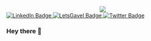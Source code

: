 <div id="header" align="center">
  <img src="https://media2.giphy.com/media/12QPz9vjTTUfuIBd9S/giphy.gif"/>
</div>

<div id="badges">
  <a href="https://www.linkedin.com/company/letsgavel/mycompany/">
    <img src="https://img.shields.io/badge/LinkedIn-blue?style=for-the-badge&logo=linkedin&logoColor=white" alt="LinkedIn Badge"/>
  </a>
  <a href="https://letsgavel.com/">
    <img src="https://img.shields.io/badge/LetsGavel-purple?style=for-the-badge&logo=LetsGavel&logoColor=white" alt="LetsGavel Badge"/>
  </a>
  <a href="https://twitter.com/lets_gavel">
    <img src="https://img.shields.io/badge/Twitter-blue?style=for-the-badge&logo=twitter&logoColor=white" alt="Twitter Badge"/>
  </a>
</div>

### Hey there 👋

<!--
**letsgavel/letsgavel** is a ✨ _special_ ✨ repository because its `README.md` (this file) appears on your GitHub profile.

Here are some ideas to get you started:

- 🔭 I’m currently working on ...
- 🌱 I’m currently learning ...
- 👯 I’m looking to collaborate on ...
- 🤔 I’m looking for help with ...
- 💬 Ask me about ...
- 📫 How to reach me: ...
- 😄 Pronouns: ...
- ⚡ Fun fact: ...
-->
